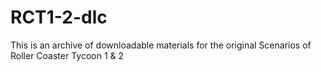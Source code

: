 # RCT1-2-dlc
This is an archive of downloadable materials for the original Scenarios of Roller Coaster Tycoon 1 &amp; 2
